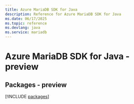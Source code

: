 ```yaml
---
title: Azure MariaDB SDK for Java
description: Reference for Azure MariaDB SDK for Java
ms.date: 06/17/2025
ms.topic: reference
ms.devlang: java
ms.service: mariadb
---
```

# Azure MariaDB SDK for Java - preview
## Packages - preview
[!INCLUDE [packages](mariadb-index.md)]